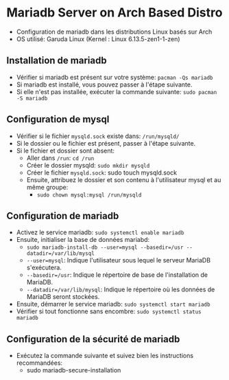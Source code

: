 # Mariadb Server on Arch Based Distro

- Configuration de mariadb dans les distributions Linux basés sur Arch 
- OS utilisé: Garuda Linux (Kernel : Linux 6.13.5-zen1-1-zen)

## Installation de mariadb

- Vérifier si mariadb est présent sur votre système: `pacman -Qs mariadb`
- Si mariadb est installé, vous pouvez passer à l'étape suivante.
- Si elle n'est pas installée, exécuter la commande suivante: `sudo pacman -S mariadb`

## Configuration de mysql

- Vérifier si le fichier `mysqld.sock` existe dans: `/run/mysqld/`
- Si le dossier ou le fichier est présent, passer à l'étape suivante.
- Si le fichier et dossier sont absent:
  - Aller dans `/run`: `cd /run`
  - Créer le dossier mysqld: `sudo mkdir mysqld`
  - Créer le fichier `mysqld.sock`: sudo touch mysqld.sock
  - Ensuite, attribuez le dossier et son contenu à l'utilisateur mysql et au même groupe:
    - `sudo chown mysql:mysql /run/mysqld`

## Configuration de mariadb

- Activez le service mariadb: `sudo systemctl enable mariadb`
- Ensuite, initialiser la base de données mariabd: 
  - `sudo mariadb-install-db --user=mysql --basedir=/usr --datadir=/var/lib/mysql`
  - `--user=mysql`: Indique l'utilisateur sous lequel le serveur MariaDB s'exécutera.
  - `--basedir=/usr`: Indique le répertoire de base de l'installation de MariaDB.
  - `--datadir=/var/lib/mysql`: Indique le répertoire où les données de MariaDB seront stockées.
- Ensuite, démarrer le service mariadb: `sudo systemctl start mariadb`
- Vérifier si tout fonctionne sans encombre: `sudo systemctl status mariadb`

## Configuration de la sécurité de mariadb

- Exécutez la commande suivante et suivez bien les instructions recommandées:
  - sudo mariadb-secure-installation




